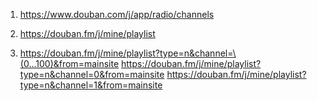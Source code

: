 <!-- 获取频道列表数据 -->
1. https://www.douban.com/j/app/radio/channels


2. https://douban.fm/j/mine/playlist

<!-- 获取频道内歌曲列表的数据 可用于下拉刷新示例 -->
3. https://douban.fm/j/mine/playlist?type=n&channel=\(0...100)&from=mainsite
https://douban.fm/j/mine/playlist?type=n&channel=0&from=mainsite
https://douban.fm/j/mine/playlist?type=n&channel=1&from=mainsite